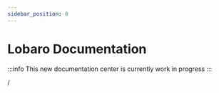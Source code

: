 ```yaml
---
sidebar_position: 0
---
```


# Lobaro Documentation

:::info
This new documentation center is currently work in progress
:::

/